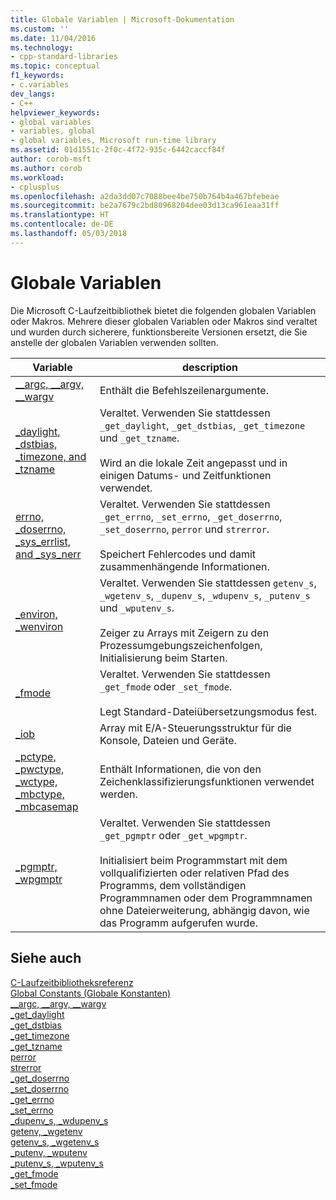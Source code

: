 ```yaml
---
title: Globale Variablen | Microsoft-Dokumentation
ms.custom: ''
ms.date: 11/04/2016
ms.technology:
- cpp-standard-libraries
ms.topic: conceptual
f1_keywords:
- c.variables
dev_langs:
- C++
helpviewer_keywords:
- global variables
- variables, global
- global variables, Microsoft run-time library
ms.assetid: 01d1551c-2f0c-4f72-935c-6442caccf84f
author: corob-msft
ms.author: corob
ms.workload:
- cplusplus
ms.openlocfilehash: a2da3dd07c7088bee4be750b764b4a467bfebeae
ms.sourcegitcommit: be2a7679c2bd80968204dee03d13ca961eaa31ff
ms.translationtype: HT
ms.contentlocale: de-DE
ms.lasthandoff: 05/03/2018
---
```

# <a name="global-variables"></a>Globale Variablen
Die Microsoft C-Laufzeitbibliothek bietet die folgenden globalen Variablen oder Makros. Mehrere dieser globalen Variablen oder Makros sind veraltet und wurden durch sicherere, funktionsbereite Versionen ersetzt, die Sie anstelle der globalen Variablen verwenden sollten.  
  
|Variable|description|  
|--------------|-----------------|  
|[__argc, \__argv, \__wargv](../c-runtime-library/argc-argv-wargv.md)|Enthält die Befehlszeilenargumente.|  
|[_daylight, _dstbias, _timezone, and _tzname](../c-runtime-library/daylight-dstbias-timezone-and-tzname.md)|Veraltet. Verwenden Sie stattdessen `_get_daylight`, `_get_dstbias`, `_get_timezone` und `_get_tzname`.<br /><br /> Wird an die lokale Zeit angepasst und in einigen Datums- und Zeitfunktionen verwendet.|  
|[errno, _doserrno, _sys_errlist, and _sys_nerr](../c-runtime-library/errno-doserrno-sys-errlist-and-sys-nerr.md)|Veraltet. Verwenden Sie stattdessen `_get_errno`, `_set_errno`, `_get_doserrno`, `_set_doserrno`, `perror` und `strerror`.<br /><br /> Speichert Fehlercodes und damit zusammenhängende Informationen.|  
|[_environ, _wenviron](../c-runtime-library/environ-wenviron.md)|Veraltet. Verwenden Sie stattdessen `getenv_s`, `_wgetenv_s`, `_dupenv_s`, `_wdupenv_s`, `_putenv_s` und `_wputenv_s`.<br /><br /> Zeiger zu Arrays mit Zeigern zu den Prozessumgebungszeichenfolgen, Initialisierung beim Starten.|  
|[_fmode](../c-runtime-library/fmode.md)|Veraltet. Verwenden Sie stattdessen `_get_fmode` oder `_set_fmode`.<br /><br /> Legt Standard-Dateiübersetzungsmodus fest.|  
|[_iob](../c-runtime-library/iob.md)|Array mit E/A-Steuerungsstruktur für die Konsole, Dateien und Geräte.|  
|[_pctype, _pwctype, _wctype, _mbctype, _mbcasemap](../c-runtime-library/pctype-pwctype-wctype-mbctype-mbcasemap.md)|Enthält Informationen, die von den Zeichenklassifizierungsfunktionen verwendet werden.|  
|[_pgmptr, _wpgmptr](../c-runtime-library/pgmptr-wpgmptr.md)|Veraltet. Verwenden Sie stattdessen `_get_pgmptr` oder `_get_wpgmptr`.<br /><br /> Initialisiert beim Programmstart mit dem vollqualifizierten oder relativen Pfad des Programms, dem vollständigen Programmnamen oder dem Programmnamen ohne Dateierweiterung, abhängig davon, wie das Programm aufgerufen wurde.|  
  
## <a name="see-also"></a>Siehe auch  
 [C-Laufzeitbibliotheksreferenz](../c-runtime-library/c-run-time-library-reference.md)   
 [Global Constants (Globale Konstanten)](../c-runtime-library/global-constants.md)   
 [__argc, \__argv, \__wargv](../c-runtime-library/argc-argv-wargv.md)   
 [_get_daylight](../c-runtime-library/reference/get-daylight.md)   
 [_get_dstbias](../c-runtime-library/reference/get-dstbias.md)   
 [_get_timezone](../c-runtime-library/reference/get-timezone.md)   
 [_get_tzname](../c-runtime-library/reference/get-tzname.md)   
 [perror](../c-runtime-library/reference/perror-wperror.md)   
 [strerror](../c-runtime-library/reference/strerror-strerror-wcserror-wcserror.md)   
 [_get_doserrno](../c-runtime-library/reference/get-doserrno.md)   
 [_set_doserrno](../c-runtime-library/reference/set-doserrno.md)   
 [_get_errno](../c-runtime-library/reference/get-errno.md)   
 [_set_errno](../c-runtime-library/reference/set-errno.md)   
 [_dupenv_s, _wdupenv_s](../c-runtime-library/reference/dupenv-s-wdupenv-s.md)   
 [getenv, _wgetenv](../c-runtime-library/reference/getenv-wgetenv.md)   
 [getenv_s, _wgetenv_s](../c-runtime-library/reference/getenv-s-wgetenv-s.md)   
 [_putenv, _wputenv](../c-runtime-library/reference/putenv-wputenv.md)   
 [_putenv_s, _wputenv_s](../c-runtime-library/reference/putenv-s-wputenv-s.md)   
 [_get_fmode](../c-runtime-library/reference/get-fmode.md)   
 [_set_fmode](../c-runtime-library/reference/set-fmode.md)